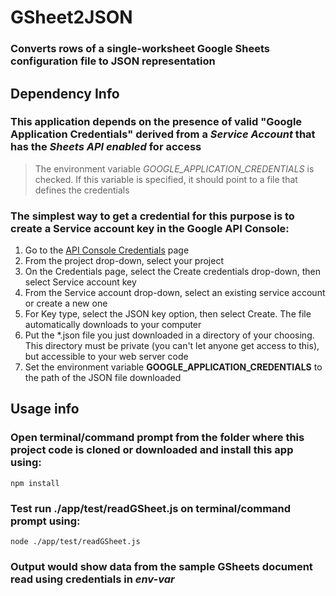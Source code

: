 # GSheet2JSON

### Converts rows of a single-worksheet Google Sheets configuration file to JSON representation

## Dependency Info

### This application depends on the presence of valid "Google Application Credentials" derived from a *Service Account* that has the *Sheets API enabled* for access

> The environment variable *GOOGLE_APPLICATION_CREDENTIALS* is checked. If this variable is specified, it should point to a file that defines the credentials

### The simplest way to get a credential for this purpose is to create a Service account key in the Google API Console:
1. Go to the [API Console Credentials](https://console.developers.google.com/project/_/apis/credentials) page
2. From the project drop-down, select your project
3. On the Credentials page, select the Create credentials drop-down, then select Service account key
4. From the Service account drop-down, select an existing service account or create a new one
5. For Key type, select the JSON key option, then select Create. The file automatically downloads to your computer
6. Put the *.json file you just downloaded in a directory of your choosing. This directory must be private (you can't let anyone get access to this), but accessible to your web server code
7. Set the environment variable **GOOGLE_APPLICATION_CREDENTIALS** to the path of the JSON file downloaded

## Usage info

### Open terminal/command prompt from the folder where this project code is cloned or downloaded and install this app using:
    npm install

### Test run **./app/test/readGSheet.js** on terminal/command prompt using:
    node ./app/test/readGSheet.js

### Output would show data from the sample GSheets document read using credentials in *env-var*
